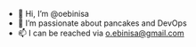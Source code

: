 - 👋 Hi, I’m @oebinisa
- 👀 I’m passionate about pancakes and DevOps
- 📫 I can be reached via o.ebinisa@gmail.com

<!---
oebinisa/oebinisa is a ✨ special ✨ repository because its `README.md` (this file) appears on your GitHub profile.
You can click the Preview link to take a look at your changes.
--->
